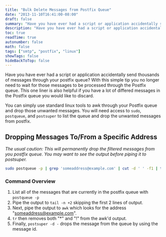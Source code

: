 ```yaml
---
title: "Bulk Delete Messages from Postfix Queue"
date: "2013-11-10T16:41:00-08:00"
draft: false
summary: "Have you have ever had a script or application accidentally send thousands of messages through your postfix queue? With this simple tip you no longer need to wait for those messages to be processed through the Postfix queue. This one liner is also helpful if you have a lot of differed messages in the Postfix queue you would like to discard."
description: "Have you have ever had a script or application accidentally send thousands of messages through your postfix queue? With this simple tip you no longer need to wait for those messages to be processed through the Postfix queue. This one liner is also helpful if you have a lot of differed messages in the Postfix queue you would like to discard."
toc: true
readTime: true
autonumber: false
math: false
tags: ["smtp", "postfix", "linux"]
showTags: false
hideBackToTop: false
---
```


Have you have ever had a script or application accidentally send thousands of messages through your postfix queue? With this simple tip you no longer need to wait for those messages to be processed through the Postfix queue. This one liner is also helpful if you have a lot of differed messages in the Postfix queue you would like to discard.

You can simply use standard linux tools to awk through your Postfix queue and drop those unwanted messages. You will need access to `sudo`, `postqueue`, and `postsuper` to list the queue and drop the unwanted messages from postfix.

## Dropping Messages To/From a Specific Address
_The usual caution: This will permanently drop the filtered messages from you postfix queue. You may want to see the output before piping it to postsuper._

```sh
sudo postqueue -p | grep 'someaddress@example.com' | cut -d ' ' -f1 | tr -d '*' | sudo postsuper -d -
```

### Command Overview
1. List all of the messages that are currently in the postfix queue with `postqueue -p`
2. Pipe the output to `tail -n +2` skipping the first 2 lines of output.
3. Next, pipe the output to `awk` which looks for the address "someaddress@example.com".
4. `tr` then removes both "*" and "!" from the awk'd output.
5. Finally, `postsuper -d -` drops the message from the queue by using the message id.
